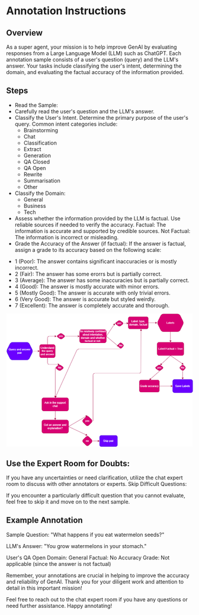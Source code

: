 # Annotation Instructions


## Overview
As a super agent, your mission is to help improve GenAI by evaluating responses from a Large Language Model (LLM) such as ChatGPT. Each annotation sample consists of a user's question (query) and the LLM's answer. Your tasks include classifying the user's intent, determining the domain, and evaluating the factual accuracy of the information provided.

## Steps
* Read the Sample:
* Carefully read the user's question and the LLM's answer.
* Classify the User's Intent. Determine the primary purpose of the user's query. Common intent categories include:
  - Brainstorming
  - Chat
  - Classification
  - Extract
  - Generation
  - QA Closed 
  - QA Open
  - Rewrite
  - Summarisation
  - Other
* Classify the Domain:
  - General
  - Business
  - Tech
* Assess whether the information provided by the LLM is factual. Use reliable sources if needed to verify the accuracy.
Factual: The information is accurate and supported by credible sources.
Not Factual: The information is incorrect or misleading.
* Grade the Accuracy of the Answer (if factual):
If the answer is factual, assign a grade to its accuracy based on the following scale:
- 1 (Poor): The answer contains significant inaccuracies or is mostly incorrect.
- 2 (Fair): The answer has some erorrs but is partially correct.
- 3 (Average): The answer has some inaccuracies but is partially correct.
- 4 (Good): The answer is mostly accurate with minor errors.
- 5 (Mostly Good): The answer is accurate with only trivial errors.
- 6 (Very Good): The answer is accurate but styled weirdly.
- 7 (Excellent): The answer is completely accurate and thorough.


![Annotation Flow](flow.png)
## Use the Expert Room for Doubts:

If you have any uncertainties or need clarification, utilize the chat expert room to discuss with other annotators or experts.
Skip Difficult Questions:

If you encounter a particularly difficult question that you cannot evaluate, feel free to skip it and move on to the next sample.


## Example Annotation

Sample Question: "What happens if you eat watermelon seeds?"

LLM's Answer: "You grow watermelons in your stomach."

User's QA Open
Domain: General
Factual: No
Accuracy Grade: Not applicable (since the answer is not factual)

Remember, your annotations are crucial in helping to improve the accuracy and reliability of GenAI. Thank you for your diligent work and attention to detail in this important mission!

Feel free to reach out to the chat expert room if you have any questions or need further assistance. Happy annotating!
